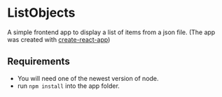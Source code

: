 # ListObjects

A simple frontend app to display a list of items from a json file.
(The app was created with [create-react-app](https://github.com/facebook/create-react-app))
## Requirements

- You will need one of the newest version of node.
- run `npm install` into the app folder.
